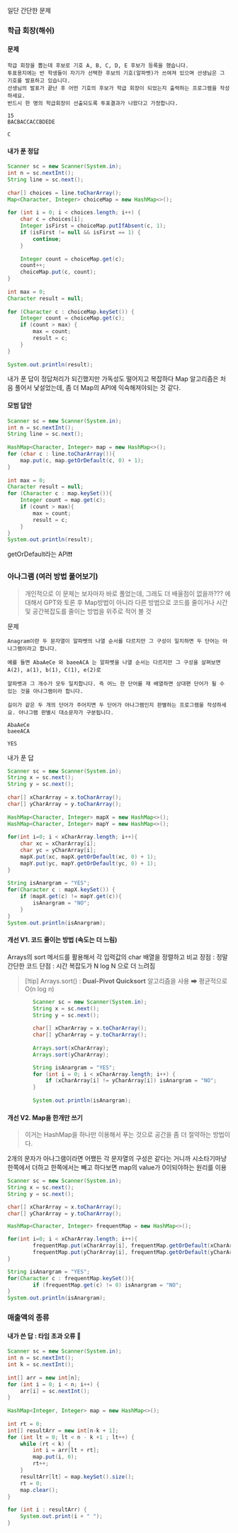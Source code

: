 
일단 간단한 문제

### 학급 회장(해쉬)

#### 문제 
```
학급 회장을 뽑는데 후보로 기호 A, B, C, D, E 후보가 등록을 했습니다.
투표용지에는 반 학생들이 자기가 선택한 후보의 기호(알파벳)가 쓰여져 있으며 선생님은 그 기호를 발표하고 있습니다.
선생님의 발표가 끝난 후 어떤 기호의 후보가 학급 회장이 되었는지 출력하는 프로그램을 작성하세요.
반드시 한 명의 학급회장이 선출되도록 투표결과가 나왔다고 가정합니다.

15
BACBACCACCBDEDE

C
```


#### 내가 푼 정답 
```JAVA
Scanner sc = new Scanner(System.in);  
int n = sc.nextInt();  
String line = sc.next();  
  
char[] choices = line.toCharArray();  
Map<Character, Integer> choiceMap = new HashMap<>();  
  
for (int i = 0; i < choices.length; i++) {  
    char c = choices[i];  
    Integer isFirst = choiceMap.putIfAbsent(c, 1);  
    if (isFirst != null && isFirst == 1) {  
        continue;  
    }  
  
    Integer count = choiceMap.get(c);  
    count++;  
    choiceMap.put(c, count);  
}  
  
int max = 0;  
Character result = null;  
  
for (Character c : choiceMap.keySet()) {  
    Integer count = choiceMap.get(c);  
    if (count > max) {  
        max = count;  
        result = c;  
    }  
}  
  
System.out.println(result);
```
내가 푼 답이 정답처리가 되긴했지만 가독성도 떨어지고 복잡하다 
Map 알고리즘은 처음 풀어서 낯설었는데, 좀 더 Map의 API에 익숙해져야되는 것 같다.



#### 모범 답안 
```java
Scanner sc = new Scanner(System.in);  
int n = sc.nextInt();  
String line = sc.next();  
  
HashMap<Character, Integer> map = new HashMap<>();  
for (char c : line.toCharArray()){  
    map.put(c, map.getOrDefault(c, 0) + 1);  
}  
  
int max = 0;  
Character result = null;  
for (Character c : map.keySet()){  
    Integer count = map.get(c);  
    if (count > max){  
        max = count;  
        result = c;  
    }  
}  
System.out.println(result);
```


getOrDefault라는 API❗❗





### 아나그램 (여러 방법 풀어보기)

> 개인적으로 이 문제는 보자마자 바로 풀었는데, 그래도 더 배울점이 없을까??? 에 대해서 GPT와 토론 후 Map방법이 아니라 다른 방법으로 코드를 줄이거나 시간 및 공간복잡도를 줄이는 방법을 위주로 적어 볼 것 

문제 
```
Anagram이란 두 문자열이 알파벳의 나열 순서를 다르지만 그 구성이 일치하면 두 단어는 아나그램이라고 합니다.

예를 들면 AbaAeCe 와 baeeACA 는 알파벳을 나열 순서는 다르지만 그 구성을 살펴보면 A(2), a(1), b(1), C(1), e(2)로

알파벳과 그 개수가 모두 일치합니다. 즉 어느 한 단어를 재 배열하면 상대편 단어가 될 수 있는 것을 아나그램이라 합니다.

길이가 같은 두 개의 단어가 주어지면 두 단어가 아나그램인지 판별하는 프로그램을 작성하세요. 아나그램 판별시 대소문자가 구분됩니다.

AbaAeCe
baeeACA

YES
```

내가 푼 답 
```java
Scanner sc = new Scanner(System.in);  
String x = sc.next();  
String y = sc.next();  
  
char[] xCharArray = x.toCharArray();  
char[] yCharArray = y.toCharArray();  
  
HashMap<Character, Integer> mapX = new HashMap<>();  
HashMap<Character, Integer> mapY = new HashMap<>();  
  
for(int i=0; i < xCharArray.length; i++){  
    char xc = xCharArray[i];  
    char yc = yCharArray[i];  
    mapX.put(xc, mapX.getOrDefault(xc, 0) + 1);  
    mapY.put(yc, mapY.getOrDefault(yc, 0) + 1);  
}  
  
String isAnargram = "YES";  
for(Character c : mapX.keySet()) {  
    if (mapX.get(c) != mapY.get(c)){  
        isAnargram = "NO";  
    }  
}  
System.out.println(isAnargram);
```

#### 개선 V1. 코드 줄이는 방법 (속도는 더 느림)
Arrays의 sort 메서드를 활용해서 각 입력값의 char 배열을 정렬하고 비교 
장점 : 정말 간단한 코드 
단점 : 시간 복잡도가 N log N 으로 더 느려짐 

>[!tip] Arrays.sort() : **Dual-Pivot Quicksort** 알고리즘을 사용 ➡ 평균적으로 O(n log n)
```java
        Scanner sc = new Scanner(System.in);  
        String x = sc.next();  
        String y = sc.next();  
  
        char[] xCharArray = x.toCharArray();  
        char[] yCharArray = y.toCharArray();  
  
        Arrays.sort(xCharArray);  
        Arrays.sort(yCharArray);  

        String isAnargram = "YES";  
        for (int i = 0; i < xCharArray.length; i++) {  
            if (xCharArray[i] != yCharArray[i]) isAnargram = "NO";  
        }  
  
        System.out.println(isAnargram);
```

#### 개선 V2. Map을 한개만 쓰기 
> 이거는 HashMap을 하나만 이용해서 푸는 것으로 공간을 좀 더 절약하는 방법이다.

2개의 문자가 아나그램이라면 어쨌든 각 문자열의 구성은 같다는 거니까 시소타기마냥 한쪽에서 더하고 한쪽에서는 빼고 하다보면 map의 value가 0이되야하는 원리를 이용 
```java 
Scanner sc = new Scanner(System.in);
String x = sc.next();
String y = sc.next();

char[] xCharArray = x.toCharArray();
char[] yCharArray = y.toCharArray();

HashMap<Character, Integer> frequentMap = new HashMap<>();

for(int i=0; i < xCharArray.length; i++){
		frequentMap.put(xCharArray[i], frequentMap.getOrDefault(xCharArray[i], 0) + 1);
		frequentMap.put(yCharArray[i], frequentMap.getOrDefault(yCharArray[i], 0) - 1);
}

String isAnargram = "YES";
for(Character c : frequentMap.keySet()){
		if (frequentMap.get(c) != 0) isAnargram = "NO";
}
System.out.println(isAnargram);
```


### 매출액의 종류 




#### 내가 쓴 답 : 타임 초과 오류 💢
```java
Scanner sc = new Scanner(System.in);  
int n = sc.nextInt();  
int k = sc.nextInt();  
  
int[] arr = new int[n];  
for (int i = 0; i < n; i++) {  
    arr[i] = sc.nextInt();  
}  
  
HashMap<Integer, Integer> map = new HashMap<>();  
  
int rt = 0;  
int[] resultArr = new int[n-k + 1];  
for (int lt = 0; lt < n - k +1 ; lt++) {  
    while (rt < k) {  
        int i = arr[lt + rt];  
        map.put(i, 0);  
        rt++;  
    }  
    resultArr[lt] = map.keySet().size();  
    rt = 0;  
    map.clear();  
}  
  
for (int i : resultArr) {  
    System.out.print(i + " ");  
}
```